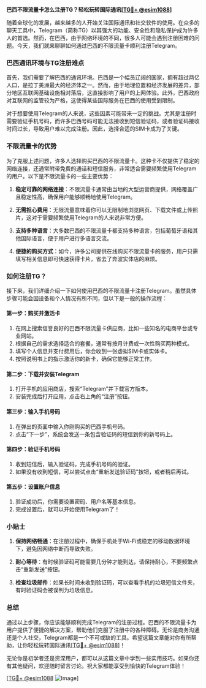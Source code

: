 **巴西不限流量卡怎么注册TG？轻松玩转国际通讯[[TG💪+ @esim1088](https://t.me/s/esim1088)]**

随着全球化的发展，越来越多的人开始关注国际通讯和社交软件的使用。在众多的聊天工具中，Telegram（简称TG）以其强大的功能、安全性和隐私保护成为许多人的首选。然而，在巴西，由于网络环境的不同，很多人可能会遇到注册困难的问题。今天，我们就来聊聊如何通过巴西的不限流量卡顺利注册Telegram。

### 巴西通讯环境与TG注册难点

首先，我们需要了解巴西的通讯环境。巴西是一个幅员辽阔的国家，拥有超过两亿人口，是拉丁美洲最大的经济体之一。然而，由于地理位置和经济发展的差异，部分地区互联网基础设施相对落后，这直接影响了用户的上网体验。此外，巴西政府对互联网的监管较为严格，这使得某些国际服务在巴西的使用受到限制。

对于想要使用Telegram的人来说，这些因素可能带来一定的挑战。尤其是注册时需要验证手机号码，而许多巴西号码可能无法接收到短信验证码，或者验证码接收时间过长，导致用户难以完成注册。因此，选择合适的SIM卡成为了关键。

### 不限流量卡的优势

为了克服上述问题，许多人选择购买巴西的不限流量卡。这种卡不仅提供了稳定的网络连接，还通常附带免费的通话和短信服务，非常适合需要频繁使用Telegram的用户。以下是不限流量卡的一些主要优势：

1. **稳定可靠的网络连接**：不限流量卡通常由当地的大型运营商提供，网络覆盖广且稳定性高，确保用户能够顺畅地使用Telegram。
   
2. **无需担心费用**：无限流量意味着你可以无限制地浏览网页、下载文件或上传照片，这对于需要频繁使用Telegram的人来说非常方便。

3. **支持多种语言**：大多数巴西的不限流量卡都支持多种语言，包括葡萄牙语和其他国际语言，便于用户进行多语言交流。

4. **便捷的购买方式**：如今，许多公司提供在线购买不限流量卡的服务，用户只需填写相关信息即可快速获得卡片，省去了奔波实体店的麻烦。

### 如何注册TG？

接下来，我们详细介绍一下如何使用巴西的不限流量卡注册Telegram。虽然具体步骤可能会因设备和个人情况有所不同，但以下是一般的操作流程：

#### 第一步：购买并激活卡

1. 在网上搜索信誉良好的巴西不限流量卡供应商，比如一些知名的电商平台或专业网站。
2. 根据自己的需求选择适合的套餐，通常有按月计费或一次性购买两种模式。
3. 填写个人信息并支付费用后，你会收到一张虚拟SIM卡或实体卡。
4. 按照说明书上的指示激活你的新卡，确保它能够正常工作。

#### 第二步：下载并安装Telegram

1. 打开手机的应用商店，搜索“Telegram”并下载官方版本。
2. 安装完成后打开应用，点击右上角的“注册”按钮。

#### 第三步：输入手机号码

1. 在弹出的页面中输入你刚购买的巴西手机号码。
2. 点击“下一步”，系统会发送一条包含验证码的短信到你的新号码上。

#### 第四步：验证手机号码

1. 收到短信后，输入验证码，完成手机号码的验证。
2. 如果没有收到短信，可以尝试点击“重新发送验证码”按钮，或者稍后再试。

#### 第五步：设置账户信息

1. 验证成功后，你需要设置密码、用户名等基本信息。
2. 完成设置后，就可以开始使用Telegram了！

### 小贴士

1. **保持网络畅通**：在注册过程中，确保手机处于Wi-Fi或稳定的移动数据环境下，避免因网络中断而导致失败。
   
2. **耐心等待**：有时候验证码可能需要几分钟才能到达，请保持耐心，不要频繁点击“重新发送”按钮。

3. **检查垃圾邮件**：如果长时间未收到验证码，可以查看手机的垃圾短信文件夹，有时验证码会被误判为垃圾信息。

### 总结

通过以上步骤，你应该能够顺利完成Telegram的注册过程。巴西的不限流量卡为用户提供了便捷的解决方案，帮助他们克服了注册中的各种障碍。无论是商务沟通还是个人社交，Telegram都是一个不可或缺的工具。希望这篇文章能对你有所帮助，让你轻松玩转国际通讯[[TG💪+ @esim1088](https://t.me/s/esim1088)]！

无论你是初学者还是资深用户，都可以从这篇文章中学到一些实用技巧。如果你还有其他疑问，欢迎随时留言讨论。祝大家都能享受到愉快的Telegram体验！

[[TG💪+ @esim1088](https://t.me/s/esim1088) ![Image](https://i.postimg.cc/4NQfJmqS/Snipaste-2025-05-13-00-14-12.png)]
